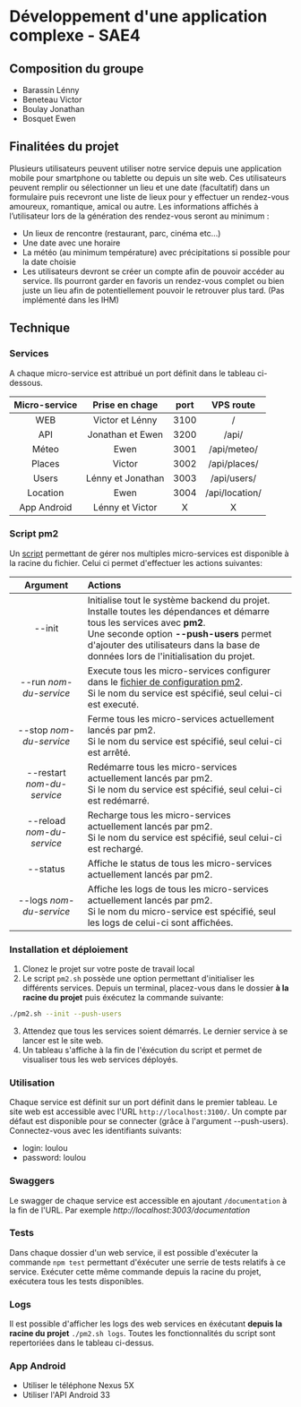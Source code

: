# Développement d'une application complexe - SAE4

## Composition du groupe

- Barassin Lénny
- Beneteau Victor
- Boulay Jonathan
- Bosquet Ewen

## Finalitées du projet

Plusieurs utilisateurs peuvent utiliser notre service depuis une application mobile pour smartphone ou tablette ou depuis un site web. Ces utilisateurs peuvent remplir ou sélectionner un lieu et une date (facultatif) dans un formulaire puis recevront une liste de lieux pour y effectuer un rendez-vous amoureux, romantique, amical ou autre. Les informations affichés à l’utilisateur lors de la génération des rendez-vous seront au minimum :

- Un lieux de rencontre (restaurant, parc, cinéma etc…)
- Une date avec une horaire
- La météo (au minimum température) avec précipitations si possible pour la date choisie
- Les utilisateurs devront se créer un compte afin de pouvoir accéder au service. Ils pourront garder en favoris un rendez-vous complet ou bien juste un lieu afin de potentiellement pouvoir le retrouver plus tard. (Pas implémenté dans les IHM)

## Technique

### Services

A chaque micro-service est attribué un port définit dans le tableau ci-dessous.

|Micro-service|Prise en chage|port|VPS route|
|:--:|:--:|:--:|:--:|
|WEB|Victor et Lénny|3100|/|
|API|Jonathan et Ewen|3200|/api/|
|Méteo|Ewen|3001|/api/meteo/|
|Places|Victor|3002|/api/places/|
|Users|Lénny et Jonathan|3003|/api/users/|
|Location|Ewen|3004|/api/location/|
|App Android|Lénny et Victor|X|X|

### Script pm2

Un [script](pm2.sh) permettant de gérer nos multiples micro-services est disponible à la racine du fichier. Celui ci permet d'effectuer les actions suivantes:

|Argument|Actions|
|:--:|:--|
|--init|Initialise tout le système backend du projet.</br>Installe toutes les dépendances et démarre tous les services avec **pm2**.</br>Une seconde option **--push-users** permet d'ajouter des utilisateurs dans la base de données lors de l'initialisation du projet. |
|--run _nom-du-service_|Execute tous les micro-services configurer dans le [fichier de configuration pm2](/ecosystem.config.js). <br/>Si le nom du service est spécifié, seul celui-ci est executé. |
|--stop _nom-du-service_|Ferme tous les micro-services actuellement lancés par pm2.<br/>Si le nom du service est spécifié, seul celui-ci est arrêté.|
|--restart _nom-du-service_|Redémarre tous les micro-services actuellement lancés par pm2.<br/>Si le nom du service est spécifié, seul celui-ci est redémarré.|
|--reload _nom-du-service_|Recharge tous les micro-services actuellement lancés par pm2. <br/>Si le nom du service est spécifié, seul celui-ci est rechargé.|
|--status|Affiche le status de tous les micro-services actuellement lancés par pm2.|
|--logs _nom-du-service_|Affiche les logs de tous les micro-services actuellement lancés par pm2. <br/> Si le nom du micro-service est spécifié, seul les logs de celui-ci sont affichées.|

### Installation et déploiement

1. Clonez le projet sur votre poste de travail local
2. Le script `pm2.sh` possède une option permettant d'initialiser les différents services. Depuis un terminal, placez-vous dans le dossier **à la racine du projet** puis éxécutez la commande suivante:

```sh
./pm2.sh --init --push-users
```

3. Attendez que tous les services soient démarrés. Le dernier service à se lancer est le site web.
4. Un tableau s'affiche à la fin de l'éxécution du script et permet de visualiser tous les web services déployés.

### Utilisation

Chaque service est définit sur un port définit dans le premier tableau. Le site web est accessible avec l'URL `http://localhost:3100/`. Un compte par défaut est disponible pour se connecter (grâce à l'argument --push-users). Connectez-vous avec les identifiants suivants:

- login: loulou
- password: loulou

### Swaggers

Le swagger de chaque service est accessible en ajoutant `/documentation` à la fin de l'URL. Par exemple _http://localhost:3003/documentation_

### Tests

Dans chaque dossier d'un web service, il est possible d'exécuter la commande `npm test` permettant d'éxécuter une serrie de tests relatifs à ce service.
Exécuter cette même commande depuis la racine du projet, exécutera tous les tests disponibles.

### Logs

Il est possible d'afficher les logs des web services en éxécutant **depuis la racine du projet** `./pm2.sh logs`. Toutes les fonctionnalités du script sont repertoriées dans le tableau ci-dessus.

### App Android

- Utiliser le téléphone Nexus 5X
- Utiliser l'API Android 33
